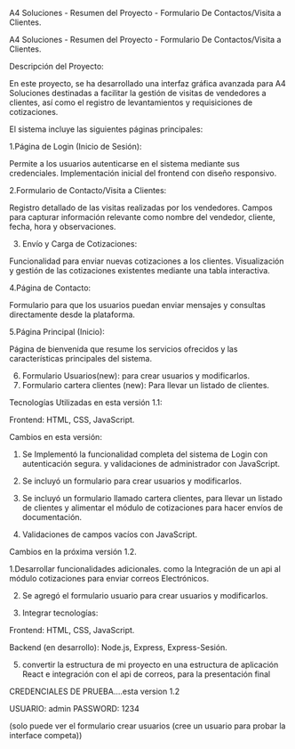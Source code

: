 A4 Soluciones - Resumen del Proyecto - Formulario De Contactos/Visita a Clientes.

A4 Soluciones - Resumen del Proyecto - Formulario De 
Contactos/Visita a Clientes. 

Descripción del Proyecto: 

En este proyecto, se ha desarrollado una interfaz gráfica avanzada para A4 Soluciones destinadas a facilitar la gestión de visitas de vendedores a clientes, así como el registro de levantamientos y requisiciones de cotizaciones.  

El sistema incluye las siguientes páginas principales: 

1.Página de Login (Inicio de Sesión): 

Permite a los usuarios autenticarse en el sistema mediante sus credenciales. 
Implementación inicial del frontend con diseño responsivo. 

2.Formulario de Contacto/Visita a Clientes: 

Registro detallado de las visitas realizadas por los vendedores. Campos para 
capturar información relevante como nombre del vendedor, cliente, fecha, 
hora y observaciones.  

3. Envío y Carga de Cotizaciones: 

Funcionalidad para enviar nuevas cotizaciones a los clientes. Visualización 
y gestión de las cotizaciones existentes mediante una tabla interactiva.

4.Página de Contacto: 

Formulario para que los usuarios puedan enviar mensajes y consultas 
directamente desde la plataforma. 

5.Página Principal (Inicio): 

Página de bienvenida que resume los servicios ofrecidos y las características 
principales del sistema. 

6. Formulario Usuarios(new): para crear usuarios y modificarlos.
7. Formulario cartera clientes (new): Para llevar un listado de clientes.

Tecnologías Utilizadas en esta versión 1.1: 

Frontend: HTML, CSS, JavaScript.


Cambios en esta versión: 

1. Se Implementó la funcionalidad completa del sistema de Login con 
autenticación segura. y validaciones de administrador con JavaScript.

2. Se incluyó un formulario para crear usuarios y modificarlos.
   
3. Se incluyó un formulario llamado cartera clientes, para llevar un listado de clientes y alimentar el módulo de cotizaciones para hacer envíos de documentación.

4. Validaciones de campos vacíos con JavaScript.


Cambios en la próxima versión 1.2.

1.Desarrollar funcionalidades adicionales. como la Integración de un api al módulo cotizaciones para enviar correos Electrónicos.

2. Se agregó el formulario usuario para crear usuarios y modificarlos.

3. Integrar tecnologías: 

Frontend: HTML, CSS, JavaScript.

Backend (en desarrollo): Node.js, 
Express, Express-Sesión. 

5. convertir la estructura de mi proyecto en una estructura de aplicación React e integración con el api de correos, para la presentación final


CREDENCIALES DE PRUEBA....esta version 1.2

USUARIO: admin   PASSWORD: 1234

 (solo puede ver el formulario crear usuarios (cree un usuario para probar la interface competa))

